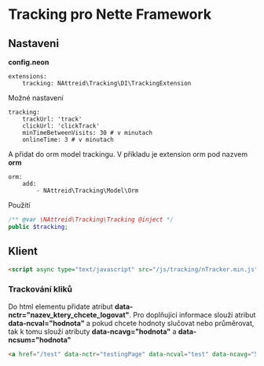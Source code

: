 # Tracking pro Nette Framework

## Nastaveni
**config.neon**
```neon
extensions:
    tracking: NAttreid\Tracking\DI\TrackingExtension
```

Možné nastavení
```neon
tracking:
    trackUrl: 'track'
    clickUrl: 'clickTrack'
    minTimeBetweenVisits: 30 # v minutach
    onlineTime: 3 # v minutach
```

A přidat do orm model trackingu. V příkladu je extension orm pod nazvem **orm**
```neon
orm:
    add:
        - NAttreid\Tracking\Model\Orm
```

Použítí
```php
/** @var \NAttreid\Tracking\Tracking @inject */
public $tracking;
```

## Klient
```html
<script async type="text/javascript" src="/js/tracking/nTracker.min.js"></script>
```

### Trackování kliků
Do html elementu přidate atribut **data-nctr="nazev_ktery_chcete_logovat"**. Pro doplňující informace slouží atribut **data-ncval="hodnota"** a pokud chcete hodnoty slučovat nebo průměrovat, tak k tomu slouží atributy **data-ncavg="hodnota"** a **data-ncsum="hodnota"**
```html
<a href="/test" data-nctr="testingPage" data-ncval="test" data-ncavg="5" data-ncsum="10">Test</a>
```